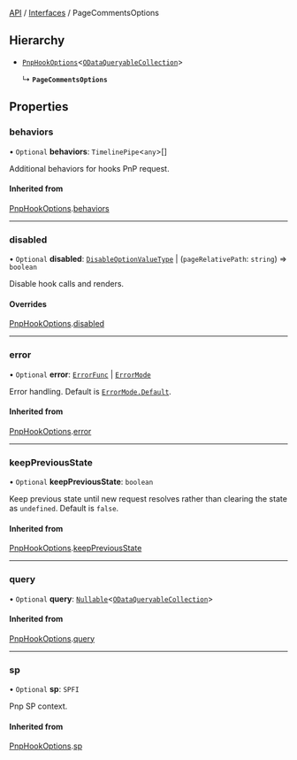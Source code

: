 [API](API/index.md) / [Interfaces](index.md) / PageCommentsOptions

## Hierarchy

- [`PnpHookOptions`](types_options.PnpHookOptions.md)<[`ODataQueryableCollection`](types_ODataQueryable.ODataQueryableCollection.md)\>

  ↳ **`PageCommentsOptions`**

## Properties

### behaviors

• `Optional` **behaviors**: `TimelinePipe`<`any`\>[]

Additional behaviors for hooks PnP request.

#### Inherited from

[PnpHookOptions](types_options.PnpHookOptions.md).[behaviors](types_options.PnpHookOptions.md#behaviors)

___

### disabled

• `Optional` **disabled**: [`DisableOptionValueType`](types_options_RenderOptions.md#disableoptionvaluetype) \| (`pageRelativePath`: `string`) => `boolean`

Disable hook calls and renders.

#### Overrides

[PnpHookOptions](types_options.PnpHookOptions.md).[disabled](types_options.PnpHookOptions.md#disabled)

___

### error

• `Optional` **error**: [`ErrorFunc`](types_options_ExceptionOptions.md#errorfunc) \| [`ErrorMode`](ErrorMode.md)

Error handling. Default is [`ErrorMode.Default`](ErrorMode.md#default).

#### Inherited from

[PnpHookOptions](types_options.PnpHookOptions.md).[error](types_options.PnpHookOptions.md#error)

___

### keepPreviousState

• `Optional` **keepPreviousState**: `boolean`

Keep previous state until new request resolves rather than clearing the state as `undefined`. Default is `false`.

#### Inherited from

[PnpHookOptions](types_options.PnpHookOptions.md).[keepPreviousState](types_options.PnpHookOptions.md#keeppreviousstate)

___

### query

• `Optional` **query**: [`Nullable`](NullableT.md#nullable)<[`ODataQueryableCollection`](types_ODataQueryable.ODataQueryableCollection.md)\>

#### Inherited from

[PnpHookOptions](types_options.PnpHookOptions.md).[query](types_options.PnpHookOptions.md#query)

___

### sp

• `Optional` **sp**: `SPFI`

Pnp SP context.

#### Inherited from

[PnpHookOptions](types_options.PnpHookOptions.md).[sp](types_options.PnpHookOptions.md#sp)